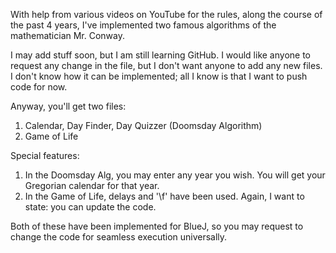 With help from various videos on YouTube for the rules, along the course of the past 4 years, I've implemented two famous algorithms of the mathematician Mr. Conway.

I may add stuff soon, but I am still learning GitHub. 
I would like anyone to request any change in the file, but I don't want anyone to add any new files.
I don't know how it can be implemented; all I know is that I want to push code for now.

Anyway, you'll get two files:
  1) Calendar, Day Finder, Day Quizzer (Doomsday Algorithm)
  2) Game of Life

Special features:
  1) In the Doomsday Alg, you may enter any year you wish. You will get your Gregorian calendar for that year.
  2) In the Game of Life, delays and '\f' have been used. Again, I want to state: you can update the code.

Both of these have been implemented for BlueJ, so you may request to change the code for seamless execution universally.
